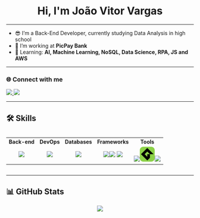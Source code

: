 <h1 align="center">Hi, I'm João Vitor Vargas</h1>

---

- 😎 I’m a Back-End Developer, currently studying Data Analysis in high school  
- 🔭 I’m working at **PicPay Bank**  
- 🌱 Learning: **AI, Machine Learning, NoSQL, Data Science, RPA, JS and AWS**  

---

### 🌐 Connect with me

  <a href="joao.vitorctic@gmail.com" target="_blank">
    <img src="https://img.shields.io/static/v1?message=Gmail&logo=gmail&label=&color=D14836&logoColor=white&style=for-the-badge" height="35" />
  </a>
  <a href="https://www.linkedin.com/in/jo%C3%A3o-vitor-497237303/" target="_blank">
    <img src="https://img.shields.io/static/v1?message=LinkedIn&logo=linkedin&label=&color=0077B5&logoColor=white&style=for-the-badge" height="35" />
  </a>
</p>

---

## 🛠️ Skills
<div align="center" style="display: flex; flex-wrap: wrap; justify-content: space-around; gap: 2rem;">
  
<table>
<tr>
<td align="center"><b>Back-end</b></td>
<td align="center"><b>DevOps</b></td>
<td align="center"><b>Databases</b></td>
<td align="center"><b>Frameworks</b></td>
<td align="center"><b>Tools</b></td>
</tr>
<tr>
<td align="center"><img src="https://skillicons.dev/icons?i=java,py" height="40"/></td>
<td align="center"><img src="https://skillicons.dev/icons?i=aws,git,docker,linux" height="40"/></td>
<td align="center"><img src="https://skillicons.dev/icons?i=mongodb,mysql,postgres,sqlite" height="40"/></td>
<td align="center"><img src="https://skillicons.dev/icons?i=spring,nodejs,flask" height="40"/><img src="https://cdn.simpleicons.org/pandas/150458" height="40"/>
<img src="https://www.cienciaedados.com/wp-content/uploads/2023/08/pyspark.jpg" height="40"/>
</td>
<td align="center"><img src="https://skillicons.dev/icons?i=postman,figma" height="40"/><img src="https://github.com/tandpfun/skill-icons/blob/main/icons/GameMakerStudio.svg" height="40"/><img src="https://upload.wikimedia.org/wikipedia/commons/thumb/c/cf/New_Power_BI_Logo.svg/630px-New_Power_BI_Logo.svg.png" height="40"/></td>
</tr>
</table>

</div>

---

## 📊 GitHub Stats

<div align="center">
  <img src="https://github-readme-stats.vercel.app/api/top-langs/?username=vitororo757&layout=compact&theme=radical" height="150" />
</div>
